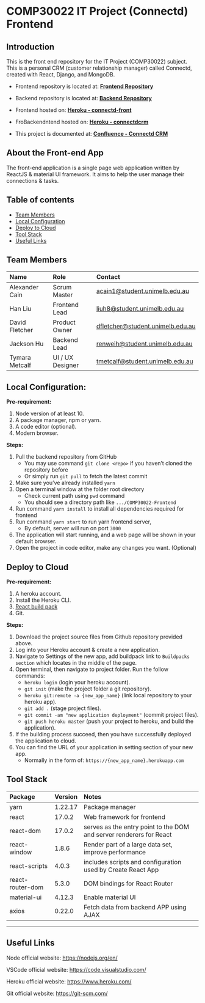# COMP30022 IT Project (Connectd) Frontend

## Introduction

This is the front end repository for the IT Project (COMP30022) subject. This is a personal CRM (customer relationship manager) called Connectd, created with React, Django, and MongoDB.

* Frontend repository is located at: [**Frontend Repository**](https://github.com/Andrew-Liu-mel/COMP30022-FrontEnd)

* Backend repository is located at: [**Backend Repository**](https://github.com/Andrew-Liu-mel/COMP30022)

* Frontend hosted on: [**Heroku - connectd-front**](https://connectd-front.herokuapp.com/)

* FroBackendntend hosted on: [**Heroku - connectdcrm**](https://connectdcrm.herokuapp.com/)

* This project is documented at: [**Confluence - Connectd CRM**](https://comp30022-079.atlassian.net/wiki/spaces/CRM/overview)

## About the Front-end App

The front-end application is a single page web application written by ReactJS & material UI framework.
It aims to help the user manage their connections & tasks.

## Table of contents

- [Team Members](#team-members)
- [Local Configuration](#local-configuration)
- [Deploy to Cloud](#deploy-to-cloud)
- [Tool Stack](#tool-stack)
- [Useful Links](#useful-links)

## Team Members

| Name           | Role              | Contact                         |
| :------------  | :------------     | :------------                   |
| Alexander Cain | Scrum Master      | acain1@student.unimelb.edu.au   |
| Han Liu        | Frontend Lead     | liuh8@student.unimelb.edu.au    |
| David Fletcher | Product Owner     | dfletcher@student.unimelb.edu.au |
| Jackson Hu     | Backend Lead      | renweih@student.unimelb.edu.au  |
| Tymara Metcalf | UI / UX Designer  | tmetcalf@student.unimelb.edu.au |


## Local Configuration:

**Pre-requirement:**
1. Node version of at least 10.
2. A package manager, npm or yarn.
3. A code editor (optional).
4. Modern browser.

**Steps:**
1. Pull the backend repository from GitHub
   * You may use command `git clone <repo>` if you haven’t cloned the repository before
   * Or simply run `git pull` to fetch the latest commit
2. Make sure you’ve already installed `yarn`
3. Open a terminal window at the folder root directory
   * Check current path using `pwd` command
   * You should see a directory path like `.../COMP30022-Frontend`
4. Run command `yarn install` to install all dependencies required for frontend
5. Run command `yarn start` to run yarn frontend server, 
   * By default, server will run on port `3000`
6. The application will start running, and a web page will be shown in your default browser. 
7. Open the project in code editor, make any changes you want. (Optional)

## Deploy to Cloud
  
**Pre-requirement:** 

1. A heroku account.
2. Install the Heroku CLI.
3. [React build pack](https://buildpack-registry.s3.amazonaws.com/buildpacks/mars/create-react-app.tgz)
4. Git.

**Steps:**

1. Download the project source files from Github repository provided above.
2. Log into your Heroku account & create a new application.
3. Navigate to Settings of the new app, 
    add buildpack link to `Buildpacks section` which locates in the middle of the page.
4. Open terminal, then navigate to project folder. Run the follow commands:
    * `heroku login` (login your heroku account).
    * `git init` (make the project folder a git repository).
    * `heroku git:remote -a {new_app_name}` (link local repository to your heroku app).
    * `git add .` (stage project files).
    * `git commit -am "new application deployment"` (commit project files).
    * `git push heroku master` (push your project to heroku, and build the application).
5. If the building process succeed, then you have successfully deployed the application to cloud.
6. You can find the URL of your application in setting section of your new app.
    * Normally in the form of:
    `https://{new_app_name}.herokuapp.com`

## Tool Stack

| Package               | Version  | Notes                                                               |
| :------------         | :------- | :------------                                                       |
| yarn                  | 1.22.17  | Package manager                                                     |
| react                 | 17.0.2   | Web framework for frontend                                          |
| react-dom             | 17.0.2   | serves as the entry point to the DOM and server renderers for React |
| react-window          | 1.8.6    | Render part of a large data set, improve performance                |
| react-scripts         | 4.0.3    | includes scripts and configuration used by Create React App          |
| react-router-dom      | 5.3.0    | DOM bindings for React Router                                       |
| material-ui           | 4.12.3   | Enable material UI                                                  |
| axios                 | 0.22.0   | Fetch data from backend APP using AJAX                              |

----------------------------------------------------

## Useful Links

Node official website: https://nodejs.org/en/

VSCode official website: https://code.visualstudio.com/

Heroku official website: https://www.heroku.com/

Git official website: https://git-scm.com/